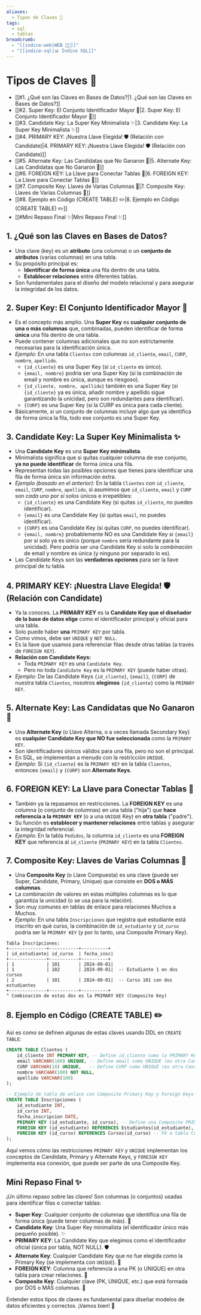 ```yaml
---
aliases:
  - Tipos de Claves 🔑
tags:
  - sql
  - tablas
breadcrumb:
  - "[[indice-web|WEB 🔗📝]]"
  - "[[indice-sql|📊 Índice SQL]]"
---
```

# Tipos de Claves 🔑
- [[#1. ¿Qué son las Claves en Bases de Datos?|1. ¿Qué son las Claves en Bases de Datos?]]
- [[#2. Super Key: El Conjunto Identificador Mayor 🧐|2. Super Key: El Conjunto Identificador Mayor 🧐]]
- [[#3. Candidate Key: La Super Key Minimalista ✨|3. Candidate Key: La Super Key Minimalista ✨]]
- [[#4. PRIMARY KEY: ¡Nuestra Llave Elegida! 🛡️ (Relación con Candidate)|4. PRIMARY KEY: ¡Nuestra Llave Elegida! 🛡️ (Relación con Candidate)]]
- [[#5. Alternate Key: Las Candidatas que No Ganaron 🥈|5. Alternate Key: Las Candidatas que No Ganaron 🥈]]
- [[#6. FOREIGN KEY: La Llave para Conectar Tablas 🤝|6. FOREIGN KEY: La Llave para Conectar Tablas 🤝]]
- [[#7. Composite Key: Llaves de Varias Columnas 🧩|7. Composite Key: Llaves de Varias Columnas 🧩]]
- [[#8. Ejemplo en Código (CREATE TABLE) ✏️|8. Ejemplo en Código (CREATE TABLE) ✏️]]
- [[#Mini Repaso Final ✨|Mini Repaso Final ✨]]

## 1. ¿Qué son las Claves en Bases de Datos?

- Una clave (key) es un **atributo** (una columna) o un **conjunto de atributos** (varias columnas) en una tabla.
- Su propósito principal es:
    - **Identificar de forma única** una fila dentro de una tabla.
    - **Establecer relaciones** entre diferentes tablas.
- Son fundamentales para el diseño del modelo relacional y para asegurar la integridad de los datos.

## 2. Super Key: El Conjunto Identificador Mayor 🧐

- Es el concepto más amplio. Una **Super Key** es **cualquier conjunto de una o más columnas** que, combinadas, pueden identificar de forma **única** una fila dentro de una tabla.
- Puede contener columnas adicionales que no son estrictamente necesarias para la identificación única.
- _Ejemplo:_ En una tabla `Clientes` con columnas `id_cliente`, `email`, `CURP`, `nombre`, `apellido`.
    - `{id_cliente}` es una Super Key (si `id_cliente` es único).
    - `{email, nombre}` podría ser una Super Key (si la combinación de email y nombre es única, aunque es riesgoso).
    - `{id_cliente, nombre, apellido}` también es una Super Key (si `{id_cliente}` ya es única, añadir nombre y apellido sigue garantizando la unicidad, pero son redundantes para identificar).
    - `{CURP}` es una Super Key (si la CURP es única para cada cliente).
- Básicamente, si un conjunto de columnas incluye algo que ya identifica de forma única la fila, todo ese conjunto es una Super Key.

## 3. Candidate Key: La Super Key Minimalista ✨

- Una **Candidate Key** es una **Super Key minimalista**.
- Minimalista significa que si quitas cualquier columna de ese conjunto, **ya no puede identificar** de forma única una fila.
- Representan todas las posibles opciones que tienes para identificar una fila de forma única sin información extra.
- _Ejemplo (basado en el anterior):_ En la tabla `Clientes` con `id_cliente`, `email`, `CURP`, `nombre`, `apellido`, si asumimos que `id_cliente`, `email` y `CURP` son _cada uno por sí solos_ únicos e irrepetibles:
    - `{id_cliente}` es una Candidate Key (si quitas `id_cliente`, no puedes identificar).
    - `{email}` es una Candidate Key (si quitas `email`, no puedes identificar).
    - `{CURP}` es una Candidate Key (si quitas `CURP`, no puedes identificar).
    - `{email, nombre}` probablemente NO es una Candidate Key si `{email}` por sí solo ya es único (porque `nombre` sería redundante para la unicidad). Pero podría ser una Candidate Key si solo la _combinación_ de email y nombre es única (y ninguno por separado lo es).
- Las Candidate Keys son las **verdaderas opciones** para ser la llave principal de tu tabla.

## 4. PRIMARY KEY: ¡Nuestra Llave Elegida! 🛡️ (Relación con Candidate)

- Ya la conoces. La **PRIMARY KEY** es la **Candidate Key que el diseñador de la base de datos elige** como el identificador principal y oficial para una tabla.
- Solo puede haber **una** `PRIMARY KEY` por tabla.
- Como vimos, debe ser `UNIQUE` y `NOT NULL`.
- Es la llave que usamos para referenciar filas desde otras tablas (a través de `FOREIGN KEY`).
- **Relación con Candidate Keys:**
    - Toda `PRIMARY KEY` es una `Candidate Key`.
    - Pero no toda `Candidate Key` es la `PRIMARY KEY` (puede haber otras).
- _Ejemplo:_ De las Candidate Keys `{id_cliente}`, `{email}`, `{CURP}` de nuestra tabla `Clientes`, nosotros **elegimos** `{id_cliente}` como la `PRIMARY KEY`.

## 5. Alternate Key: Las Candidatas que No Ganaron 🥈

- Una **Alternate Key** (o Llave Alterna, o a veces llamada Secondary Key) es **cualquier Candidate Key que NO fue seleccionada** como la `PRIMARY KEY`.
- Son identificadores únicos válidos para una fila, pero no son el principal.
- En SQL, se implementan a menudo con la restricción `UNIQUE`.
- _Ejemplo:_ Si `{id_cliente}` es la `PRIMARY KEY` en la tabla `Clientes`, entonces `{email}` y `{CURP}` son **Alternate Keys**.

## 6. FOREIGN KEY: La Llave para Conectar Tablas 🤝

- También ya la repasamos en restricciones. La **FOREIGN KEY** es una columna (o conjunto de columnas) en una tabla ("hija") que **hace referencia a la `PRIMARY KEY`** (o a una `UNIQUE` Key) en **otra tabla** ("padre").
- Su función es **establecer y mantener relaciones** entre tablas y asegurar la integridad referencial.
- _Ejemplo:_ En la tabla `Pedidos`, la columna `id_cliente` es una **FOREIGN KEY** que referencia al `id_cliente` (`PRIMARY KEY`) en la tabla `Clientes`.

## 7. Composite Key: Llaves de Varias Columnas 🧩

- Una **Composite Key** (o Llave Compuesta) es una clave (puede ser Super, Candidate, Primary, Unique) que consiste en **DOS o MÁS columnas**.
- La combinación de valores en estas múltiples columnas es lo que garantiza la unicidad (o se usa para la relación).
- Son muy comunes en tablas de enlace para relaciones Muchos a Muchos.
- _Ejemplo:_ En una tabla `Inscripciones` que registra qué estudiante está inscrito en qué curso, la combinación de `id_estudiante` y `id_curso` podría ser la `PRIMARY KEY` (y por lo tanto, una Composite Primary Key).

```
Tabla Inscripciones:
+--------------+-----------+----------+
| id_estudiante| id_curso  | fecha_insc|
+--------------+-----------+----------+
| 1            | 101       | 2024-09-01|
| 1            | 102       | 2024-09-01|  -- Estudiante 1 en dos cursos
| 2            | 101       | 2024-09-01|  -- Curso 101 con dos estudiantes
+--------------+-----------+----------+
^ Combinación de estas dos es la PRIMARY KEY (Composite Key)
```

## 8. Ejemplo en Código (CREATE TABLE) ✏️

Así es como se definen algunas de estas claves usando DDL en `CREATE TABLE`:

```sql
CREATE TABLE Clientes (
    id_cliente INT PRIMARY KEY, -- Define id_cliente como la PRIMARY KEY (es una Candidate Key elegida)
    email VARCHAR(100) UNIQUE, -- Define email como UNIQUE (es otra Candidate Key, por lo tanto, una Alternate Key)
    CURP VARCHAR(18) UNIQUE,   -- Define CURP como UNIQUE (es otra Candidate Key, por lo tanto, una Alternate Key)
    nombre VARCHAR(100) NOT NULL,
    apellido VARCHAR(100)
);

-- Ejemplo de tabla de enlace con Composite Primary Key y Foreign Keys
CREATE TABLE Inscripciones (
    id_estudiante INT,
    id_curso INT,
    fecha_inscripcion DATE,
    PRIMARY KEY (id_estudiante, id_curso), -- Define una Composite PRIMARY KEY con 2 columnas
    FOREIGN KEY (id_estudiante) REFERENCES Estudiantes(id_estudiante), -- FK a tabla Estudiantes
    FOREIGN KEY (id_curso) REFERENCES Cursos(id_curso) -- FK a tabla Cursos
);
```

Aquí vemos cómo las restricciones `PRIMARY KEY` y `UNIQUE` implementan los conceptos de Candidate, Primary y Alternate Keys, y `FOREIGN KEY` implementa esa conexión, que puede ser parte de una Composite Key.

## Mini Repaso Final ✨

¡Un último repaso sobre las claves! Son columnas (o conjuntos) usadas para identificar filas o conectar tablas:

- **Super Key**: Cualquier conjunto de columnas que identifica una fila de forma única (puede tener columnas de más). 🧐
- **Candidate Key**: Una Super Key minimalista (el identificador único más pequeño posible). ✨
- **PRIMARY KEY**: La Candidate Key que elegimos como el identificador oficial (única por tabla, NOT NULL). 🛡️
- **Alternate Key**: Cualquier Candidate Key que no fue elegida como la Primary Key (se implementa con `UNIQUE`). 🥈
- **FOREIGN KEY**: Columna que referencia a una PK (o UNIQUE) en otra tabla para crear relaciones. 🤝
- **Composite Key**: Cualquier clave (PK, UNIQUE, etc.) que está formada por DOS o MÁS columnas. 🧩

Entender estos tipos de claves es fundamental para diseñar modelos de datos eficientes y correctos. ¡Vamos bien! 💪